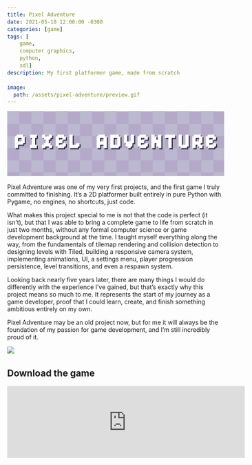 ```yaml
---
title: Pixel Adventure
date: 2021-05-18 12:00:00 -0300
categories: [game]
tags: [
    game, 
    computer graphics, 
    python,
    sdl]     
description: My first platformer game, made from scratch

image:
  path: /assets/pixel-adventure/preview.gif
---
```


![##Pixel adventure](assets/pixel-adventure/banner.png)

Pixel Adventure was one of my very first projects, and the first game I truly committed to finishing. It’s a 2D platformer built entirely in pure Python with Pygame, no engines, no shortcuts, just code.

What makes this project special to me is not that the code is perfect (it isn’t), but that I was able to bring a complete game to life from scratch in just two months, without any formal computer science or game development background at the time. I taught myself everything along the way, from the fundamentals of tilemap rendering and collision detection to designing levels with Tiled, building a responsive camera system, implementing animations, UI, a settings menu, player progression persistence, level transitions, and even a respawn system.

Looking back nearly five years later, there are many things I would do differently with the experience I’ve gained, but that’s exactly why this project means so much to me. It represents the start of my journey as a game developer, proof that I could learn, create, and finish something ambitious entirely on my own.

Pixel Adventure may be an old project now, but for me it will always be the foundation of my passion for game development, and I’m still incredibly proud of it.


![](assets/pixel-adventure/menu.gif)

## Download the game

<iframe frameborder="0" src="https://itch.io/embed/1034213" width="552" height="167"><a href="https://franco-yudica.itch.io/pixel-adventure">Pixel Adventure by Franco Yudica</a></iframe>